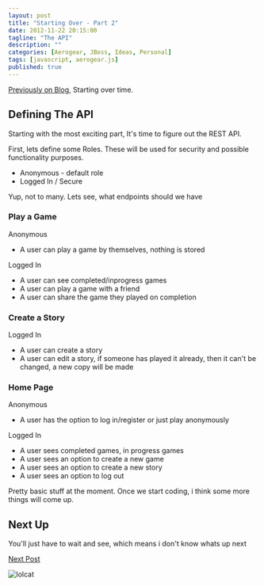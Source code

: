 ```yaml
---
layout: post
title: "Starting Over - Part 2"
date: 2012-11-22 20:15:00
tagline: "The API"
description: ""
categories: [Aerogear, JBoss, Ideas, Personal]
tags: [javascript, aerogear.js]
published: true
---
```



[Previously on Blog](/Aerogear/JBoss/Ideas/Personal/2012/10/05/starting-over/),  Starting over time.


## Defining The API

Starting with the most exciting part,  It's time to figure out the REST API.

First, lets define some Roles.  These will be used for security and possible functionality purposes.

* Anonymous - default role
* Logged In / Secure

Yup, not to many.  Lets see,  what endpoints should we have

### Play a Game

Anonymous

* A user can play a game by themselves,  nothing is stored

Logged In

* A user can see completed/inprogress games
* A user can play a game with a friend
* A user can share the game they played on completion


### Create a Story

Logged In

* A user can create a story
* A user can edit a story, if someone has played it already, then it can't be changed, a new copy will be made


### Home Page

Anonymous

* A user has the option to log in/register or just play anonymously

Logged In

* A user sees completed games, in progress games
* A user sees an option to create a new game
* A user sees an option to create a new story
* A user sees an option to log out

Pretty basic stuff at the moment.  Once we start coding, i think some more things will come up.

## Next Up

You'll just have to wait and see,  which means i don't know whats up next

[Next Post](http://localhost:4000/Aerogear/JBoss/Ideas/Personal/2012/12/06/story-creator-db/)

![lolcat](http://2.bp.blogspot.com/_9GHoR-RJLy8/SY-YiOBkK_I/AAAAAAAALGs/zkhqLfm6yLg/s400/spinaltap_fark.jpg)
